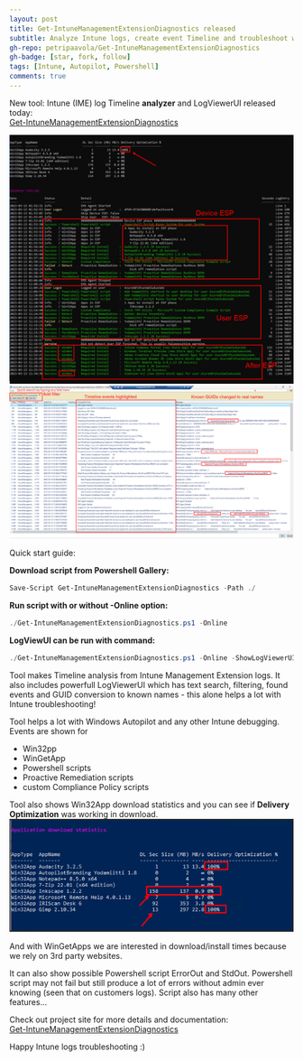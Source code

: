 ```yaml
---
layout: post
title: Get-IntuneManagementExtensionDiagnostics released
subtitle: Analyze Intune logs, create event Timeline and troubleshoot with LogViewerUI
gh-repo: petripaavola/Get-IntuneManagementExtensionDiagnostics
gh-badge: [star, fork, follow]
tags: [Intune, Autopilot, Powershell]
comments: true
---
```


New tool: Intune (IME) log Timeline **analyzer** and LogViewerUI released today:  
[Get-IntuneManagementExtensionDiagnostics](https://github.com/petripaavola/Get-IntuneManagementExtensionDiagnostics)

![Get-IntuneManagementExtensionDiagnostics-Observed_Timeline_v1.1.png](/assets/img/Get-IntuneManagementExtensionDiagnostics-Observed_Timeline_v1.1.png)
![Get-IntuneManagementExtensionDiagnostics-LogViewerUI01_1.1.png](/assets/img/Get-IntuneManagementExtensionDiagnostics-LogViewerUI01_1.1.png)

Quick start guide:

**Download script from Powershell Gallery:**
```powershell
Save-Script Get-IntuneManagementExtensionDiagnostics -Path ./
```

**Run script with or without -Online option:**
```powershell
./Get-IntuneManagementExtensionDiagnostics.ps1 -Online
```

**LogViewUI can be run with command:**
```powershell
./Get-IntuneManagementExtensionDiagnostics.ps1 -Online -ShowLogViewerUI -ConvertAllKnownGuidsToClearText
```

Tool makes Timeline analysis from Intune Management Extension logs. It also includes powerfull LogViewerUI which has text search, filtering, found events and GUID conversion to known names - this alone helps a lot with Intune troubleshooting!

Tool helps a lot with Windows Autopilot and any other Intune debugging. Events are shown for
*  Win32pp
*  WinGetApp
*  Powershell scripts
*  Proactive Remediation scripts
*  custom Compliance Policy scripts

Tool also shows Win32App download statistics and you can see if **Delivery Optimization** was working in download.  
![Win32App-DeliveryOptimization](/assets/img/Win32App-DeliveryOptimization.png)

And with WinGetApps we are interested in download/install times because we rely on 3rd party websites.

It can also show possible Powershell script ErrorOut and StdOut. Powershell script may not fail but still produce a lot of errors without admin ever knowing (seen that on customers logs). Script also has many other features...

Check out project site for more details and documentation:  
[Get-IntuneManagementExtensionDiagnostics](https://github.com/petripaavola/Get-IntuneManagementExtensionDiagnostics)

Happy Intune logs troubleshooting :)
